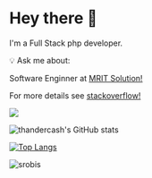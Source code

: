 # Hey there :wave:
I'm a Full Stack php developer.

:bulb: Ask me about: 

Software Enginner at [MRIT Solution!](http://mritsolution.online)

For more details see [stackoverflow!](https://stackoverflow.com/users/5991034)

![](https://komarev.com/ghpvc/?username=thandercash&color=green)


![thandercash's GitHub stats](https://github-readme-stats.vercel.app/api?username=thandercash&show_icons=true&theme=radical&count_private=true)

[![Top Langs](https://github-readme-stats.vercel.app/api/top-langs/?username=thandercash)](https://github.com/thandercash/github-readme-stats)


<p><img align="center" src="https://github-readme-streak-stats.herokuapp.com/?user=thandercash&" alt="srobis" /></p>
